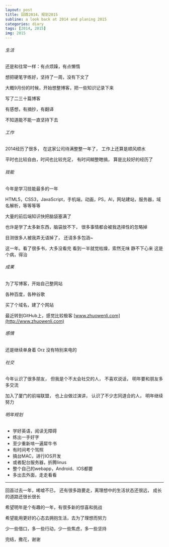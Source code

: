 ```yaml
---
layout: post
title: 回首2014，规划2015
subline: a look back at 2014 and planing 2015
categories: diary
tags: [2014, 2015]
img: 2015
---
```


###### 生活
还是和往常一样：有点烦躁，有点懒惰

想把硬笔字练好，坚持了一周，没有下文了

大概9月份的时候，开始想整博客，把一些知识记录下来

写了二三十篇博客

有感想，有摘抄，有翻译

不知道能不能一直坚持下去

###### 工作

2014经历了很多，
在这家公司待满整整一年了，
工作上还算是顺风顺水

平时也比较自由，时间也比较充足，
有时间糊整瞎搞，
算是比较好的经历了

###### 技能
今年是学习技能最多的一年

HTML5，CSS3，JavaScript，手机端，动画，PS，AI，网站建站，服务器，域名解析，等等等等

大量的前后端知识快把脑袋塞满了

也许是学了太多新东西，脑袋放不下，
很多事情都会被我选择性的忽略掉

目测很多人被我弄无语掉了，
还请多多包涵~

这一年。看了很多书，大多没看完
看到一半就觉枯燥，索然无味
静不下心来
这是个病，得治

###### 成果

为了写博客，开始自己整网站

各种百度，各种谷歌

买了个域名，建了个网站

最近转到GitHub上，感觉比较极客
[www.zhuowenli.com](http://www.zhuowenli.com)

###### 感情

还是继续单身着 Orz
没有特别来电的

###### 社交

今年认识了很多朋友，
但我是个不太会社交的人，
不喜欢说话，
明年要和朋友多多交流

加入了厦门的前端联盟，
也上台做过演讲，
认识了不少志同道合的人，
明年继续努力

###### 明年规划

- 学好英语，阅读无障碍
- 练出一手好字
- 至少重新啃一遍犀牛书
- 有时间考个驾照
- 搞台MAC，进行IOS开发
- 或者配台服务器，折腾linus
- 整个自己的webapp，Android、IOS都要
- 多出去外面，走走看看

------------------

回首过去一年，唏嘘不已，
还有很多路要走，离理想中的生活状态还很远，
成长的道路还很长很长

希望明年是个有趣的一年，有很多新的惊喜和挑战

希望能用更好的心态去拥抱生活，去为了理想而努力

少一些借口，多一些行动，少一些焦虑，多一些坚持

完结，撒花，谢谢

<style type="text/css">
 .post-content p{text-indent:0;}
 .loaded .content .post-header h1{
  display: none;
 }
 button.btn-arrow:before,button.btn-arrow .icon{
  color: #333;
 }
</style>
